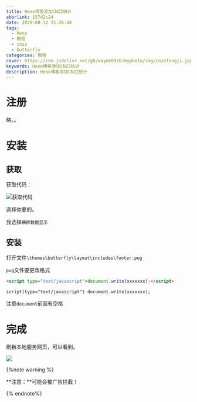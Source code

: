 ```yaml
---
title: Hexo博客添加CNZZ统计
abbrlink: 157d2c24
date: 2020-08-12 21:26:44
tags:
  - hexo
  - 教程
  - cnzz
  - butterfly
categories: 教程
cover: https://cdn.jsdelivr.net/gh/wayne0926/myphoto/img/cnzztongji.jpg
keywords: Hexo博客添加CNZZ统计
description: Hexo博客添加CNZZ统计
---
```


# 注册

略。。

# 安装

## 获取

获取代码：

![获取代码](https://cdn.jsdelivr.net/gh/wayne0926/myphoto/img/youmeng1.jpg)

选择你要的。

我选择`横排数据显示`

## 安装

打开文件`\themes\butterfly\layout\includes\footer.pug`

`pug`文件要更改格式

```html
<script type="text/javascript">document.write(xxxxxxx);</script>
```

```pug
script(type="text/javascript") document.write(xxxxxxx);
```

注意`document`前面有空格

# 完成

刷新本地服务网页，可以看到。

![](https://cdn.jsdelivr.net/gh/wayne0926/myphoto/img/youmengdemo.jpg)

{%note  warning %}

**注意：**可能会被广告拦截！

{% endnote%} 